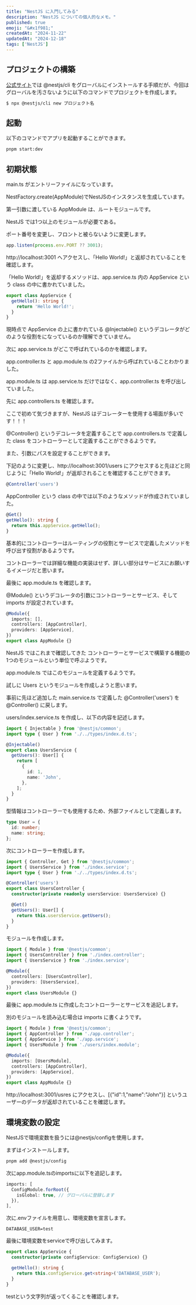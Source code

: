 ```yaml
---
title: "NestJS に入門してみる"
description: "NestJS についての個人的なメモ。"
published: true
emoji: "&#x1f981;"
createdAt: "2024-11-22"
updatedAt: "2024-12-18"
tags: ['NestJS']
---
```


## プロジェクトの構築

[公式サイト](https://docs.nestjs.com/first-steps#setup)では @nestjs/cli をグローバルにインストールする手順だが、今回はグローバルを汚さないように以下のコマンドでプロジェクトを作成します。

```sh
$ npx @nestjs/cli new プロジェクト名
```

## 起動

以下のコマンドでアプリを起動することができます。

```sh
pnpm start:dev
```

## 初期状態

main.ts がエントリーファイルになっています。

NestFactory.create(AppModule)でNestJSのインスタンスを生成しています。

第一引数に渡している AppModule は、ルートモジュールです。

NestJS では1つ以上のモジュールが必要である。


ポート番号を変更し、フロントと被らないように変更します。

```ts
app.listen(process.env.PORT ?? 3001);
```

http://localhost:3001 へアクセスし、「Hello World!」と返却されていることを確認します。

「Hello World!」を返却するメソッドは、app.service.ts 内の AppService という class の中に書かれていました。

```ts
export class AppService {
  getHello(): string {
    return 'Hello World!';
  }
}
```

現時点で AppService の上に書かれている @Injectable() というデコレータがどのような役割をになっているのか理解できていません。

次に app.service.ts がどこで呼ばれているのかを確認します。

app.controller.ts と app.module.ts の2ファイルから呼ばれていることわかりました。

app.module.ts は app.service.ts だけではなく、app.controller.ts を呼び出していました。

先に app.controllers.ts を確認します。

ここで初めて気づきますが、NestJS はデコレーターを使用する場面が多いです！！！

@Controller() というデコレータを定義することで app.controllers.ts で定義した class をコントローラーとして定義することができるようです。

また、引数にパスを設定することができます。

下記のように変更し、http://localhost:3001/users にアクセスすると先ほどと同じように「Hello World!」が返却されることを確認することができます。


```ts
@Controller('users')
```

AppController という class の中では以下のようなメソッドが作成されていました。

```ts
@Get()
getHello(): string {
  return this.appService.getHello();
}
```

基本的にコントローラーはルーティングの役割とサービスで定義したメソッドを呼び出す役割があるようです。

コントローラーでは詳細な機能の実装はせず、詳しい部分はサービスにお願いするイメージだと思います。

最後に app.module.ts を確認します。

@Module() というデコレータの引数にコントローラーとサービス、そして imports が設定されています。

```ts
@Module({
  imports: [],
  controllers: [AppController],
  providers: [AppService],
})
export class AppModule {}
```

NestJS ではこれまで確認してきた コントローラーとサービスで構築する機能の1つのモジュールという単位で呼ぶようです。

app.module.ts ではこのモジュールを定義するようです。

試しに Users というモジュールを作成しようと思います。

事前に先ほど追加した main.service.ts で定義した @Controller('users') を @Controller() に戻します。

users/index.service.ts を作成し、以下の内容を記述します。

```ts
import { Injectable } from '@nestjs/common';
import type { User } from './../types/index.d.ts';

@Injectable()
export class UsersService {
  getUsers(): User[] {
    return [
      {
        id: 1,
        name: 'John',
      },
    ];
  }
}
```

型情報はコントローラーでも使用するため、外部ファイルとして定義します。

```ts
type User = {
  id: number;
  name: string;
};
```

次にコントローラーを作成します。

```ts
import { Controller, Get } from '@nestjs/common';
import { UsersService } from './index.service';
import type { User } from './../types/index.d.ts';

@Controller('users')
export class UsersController {
  constructor(private readonly usersService: UsersService) {}

  @Get()
  getUsers(): User[] {
    return this.usersService.getUsers();
  }
}
```

モジュールを作成します。

```ts
import { Module } from '@nestjs/common';
import { UsersController } from './index.controller';
import { UsersService } from './index.service';

@Module({
  controllers: [UsersController],
  providers: [UsersService],
})
export class UsersModule {}
```

最後に app.module.ts に作成したコントローラーとサービスを追記します。

別のモジュールを読み込む場合は imports に書くようです。

```ts
import { Module } from '@nestjs/common';
import { AppController } from './app.controller';
import { AppService } from './app.service';
import { UsersModule } from './users/index.module';

@Module({
  imports: [UsersModule],
  controllers: [AppController],
  providers: [AppService],
})
export class AppModule {}
```

http://localhost:3001/usres にアクセスし、[{"id":1,"name":"John"}] というユーザーのデータが返却されていることを確認します。

 ## 環境変数の設定

<!-- textlint-disable -->
NestJSで環境変数を扱うには@nestjs/configを使用します。
<!-- textlint-enable -->

まずはインストールします。

```bash
pnpm add @nestjs/config
```

次にapp.module.tsのimportsに以下を追記します。

```ts
imports: [
  ConfigModule.forRoot({
    isGlobal: true, // グローバルに登録します
  }),
],
```

次に.envファイルを用意し、環境変数を宣言します。

```
DATABASE_USER=test
```

最後に環境変数をserviceで呼び出してみます。

```ts
export class AppService {
  constructor(private configService: ConfigService) {}

  getHello(): string {
    return this.configService.get<string>('DATABASE_USER');
  }
}
```

testという文字列が返ってくることを確認します。
